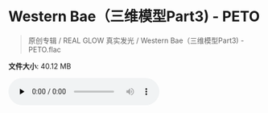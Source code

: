 # Western Bae（三维模型Part3) - PETO

> 原创专辑 / REAL GLOW 真实发光 / Western Bae（三维模型Part3) - PETO.flac

**文件大小**: 40.12 MB

<audio preload="none" controls><source src="https://file.hsyhx.top/archive/原创专辑/REAL_GLOW_真实发光/Western Bae（三维模型Part3) - PETO.flac" type="audio/mpeg">您的浏览器不支持此音频格式</audio>